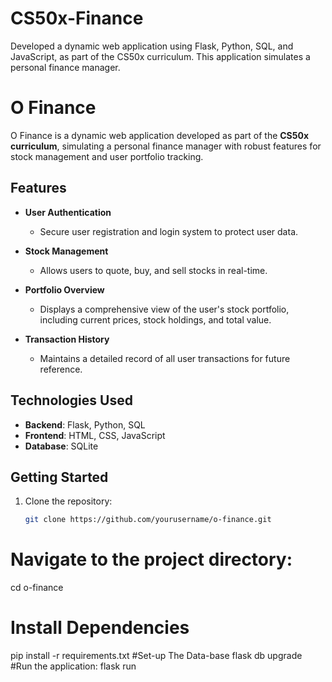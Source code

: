 # CS50x-Finance
Developed a dynamic web application using Flask, Python, SQL, and JavaScript, as part of the CS50x curriculum. This application simulates a personal finance manager.


# O Finance

O Finance is a dynamic web application developed as part of the **CS50x curriculum**, simulating a personal finance manager with robust features for stock management and user portfolio tracking.

## Features

- **User Authentication**  
  - Secure user registration and login system to protect user data.

- **Stock Management**  
  - Allows users to quote, buy, and sell stocks in real-time.

- **Portfolio Overview**  
  - Displays a comprehensive view of the user's stock portfolio, including current prices, stock holdings, and total value.

- **Transaction History**  
  - Maintains a detailed record of all user transactions for future reference.

## Technologies Used

- **Backend**: Flask, Python, SQL
- **Frontend**: HTML, CSS, JavaScript
- **Database**: SQLite

## Getting Started

1. Clone the repository:
   ```bash
   git clone https://github.com/yourusername/o-finance.git
# Navigate to the project directory:
cd o-finance
# Install Dependencies
pip install -r requirements.txt
#Set-up The Data-base
flask db upgrade
#Run the application:
flask run
